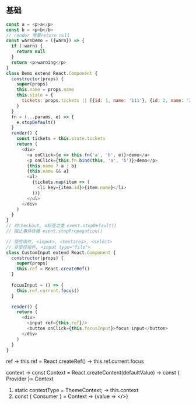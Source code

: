 ## 基础 
``` javascript
const a = <p>a</p>
const b = <p>b</b>
// render 需要return null
const warnDemo = ({warn}) => {
  if (!warn) {
    return null
  }
  return <p>warning</p>
}
class Demo extend React.Component {
  constructor(props) {
    super(props)
    this.name = props.name 
    this.state = {
      tickets: props.tickets || [{id: 1, name: '111'}, {id: 2, name: '222'}]
    }
  }
  fn = (...params, e) => {
    e.stopDefault()
  }
  render() {
    const tickets = this.state.tickets
    return (
      <div>
        <a onClick={e => this.fn('a', 'b', e)}>demo</a>
        <p onClick={this.fn.bind(this, 'a', 'b')}>demo</p>
        {this.name ? a : b}
        {this.name && a}
        <ul>
          {tickets.map(item => (
            <li key={item.id}>{item.name}</li>
          ))}
        </ul>
      </div>
    )
  }
}
// 对checkout, a标签之类 event.stopDefault()
// 阻止事件传播 event.stopPropagation()
```

``` javascript
// 受控组件, <input>, <textarea>, <select>
// 非受控组件, <input type="file">
class CustomInput extend React.Component {
  constructor(props) {
    super(props)
    this.ref = React.createRef()
  }
  
  focusInput = () => {
    this.ref.current.focus()
  }

  render() {
    return (
      <div>
        <input ref={this.ref}/>
        <button onClick={this.focusInput}>focus input</button>
      </div>
    )
  }
}
```

ref -> this.ref = React.createRef() -> this.ref.current.focus

context -> const Context = React.createContent(defaultValue) 
-> const { Provider }= Context
1. static contextType = ThemeContext; -> this.context
2. const { Consumer } = Context -> <Consumer>{value => </>}</Consumer>